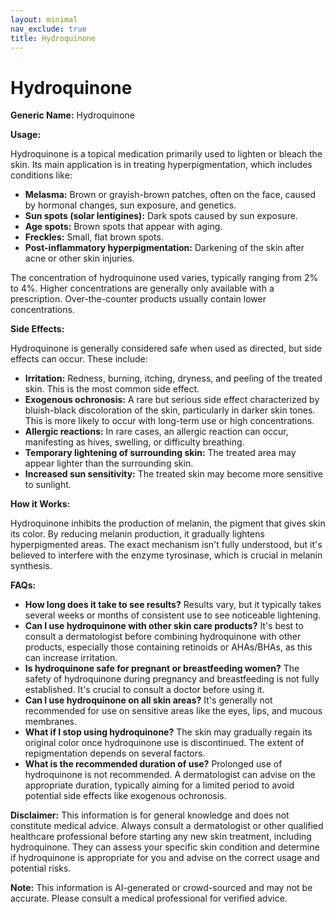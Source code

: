 ```yaml
---
layout: minimal
nav_exclude: true
title: Hydroquinone
---
```


# Hydroquinone

**Generic Name:** Hydroquinone

**Usage:**

Hydroquinone is a topical medication primarily used to lighten or bleach the skin.  Its main application is in treating hyperpigmentation, which includes conditions like:

* **Melasma:** Brown or grayish-brown patches, often on the face, caused by hormonal changes, sun exposure, and genetics.
* **Sun spots (solar lentigines):** Dark spots caused by sun exposure.
* **Age spots:** Brown spots that appear with aging.
* **Freckles:** Small, flat brown spots.
* **Post-inflammatory hyperpigmentation:** Darkening of the skin after acne or other skin injuries.


The concentration of hydroquinone used varies, typically ranging from 2% to 4%. Higher concentrations are generally only available with a prescription.  Over-the-counter products usually contain lower concentrations.


**Side Effects:**

Hydroquinone is generally considered safe when used as directed, but side effects can occur.  These include:

* **Irritation:** Redness, burning, itching, dryness, and peeling of the treated skin. This is the most common side effect.
* **Exogenous ochronosis:** A rare but serious side effect characterized by bluish-black discoloration of the skin, particularly in darker skin tones.  This is more likely to occur with long-term use or high concentrations.
* **Allergic reactions:** In rare cases, an allergic reaction can occur, manifesting as hives, swelling, or difficulty breathing.
* **Temporary lightening of surrounding skin:** The treated area may appear lighter than the surrounding skin.
* **Increased sun sensitivity:**  The treated skin may become more sensitive to sunlight.

**How it Works:**

Hydroquinone inhibits the production of melanin, the pigment that gives skin its color.  By reducing melanin production, it gradually lightens hyperpigmented areas. The exact mechanism isn't fully understood, but it's believed to interfere with the enzyme tyrosinase, which is crucial in melanin synthesis.


**FAQs:**

* **How long does it take to see results?**  Results vary, but it typically takes several weeks or months of consistent use to see noticeable lightening.
* **Can I use hydroquinone with other skin care products?**  It's best to consult a dermatologist before combining hydroquinone with other products, especially those containing retinoids or AHAs/BHAs, as this can increase irritation.
* **Is hydroquinone safe for pregnant or breastfeeding women?**  The safety of hydroquinone during pregnancy and breastfeeding is not fully established. It's crucial to consult a doctor before using it.
* **Can I use hydroquinone on all skin areas?**  It's generally not recommended for use on sensitive areas like the eyes, lips, and mucous membranes.
* **What if I stop using hydroquinone?**  The skin may gradually regain its original color once hydroquinone use is discontinued.  The extent of repigmentation depends on several factors.
* **What is the recommended duration of use?**  Prolonged use of hydroquinone is not recommended.  A dermatologist can advise on the appropriate duration, typically aiming for a limited period to avoid potential side effects like exogenous ochronosis.


**Disclaimer:** This information is for general knowledge and does not constitute medical advice. Always consult a dermatologist or other qualified healthcare professional before starting any new skin treatment, including hydroquinone.  They can assess your specific skin condition and determine if hydroquinone is appropriate for you and advise on the correct usage and potential risks.


**Note:** This information is AI-generated or crowd-sourced and may not be accurate. Please consult a medical professional for verified advice.
